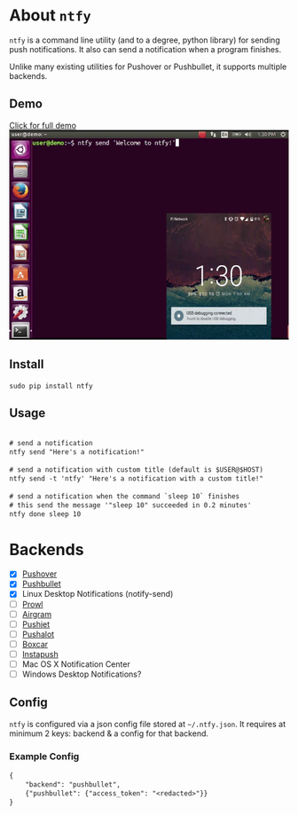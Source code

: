 # About `ntfy`

`ntfy` is a command line utility (and to a degree, python library) for sending
push notifications. It also can send a notification when a program finishes.

Unlike many existing utilities for Pushover or Pushbullet,
it supports multiple backends.

## Demo
[Click for full demo![Click for full demo](demo/ntfy-demo.gif)](https://cdn.rawgit.com/dschep/ntfy/master/demo/ntfy-demo.mp4)

## Install
```
sudo pip install ntfy
```

## Usage
```

# send a notification
ntfy send "Here's a notification!"

# send a notification with custom title (default is $USER@$HOST)
ntfy send -t 'ntfy' "Here's a notification with a custom title!"

# send a notification when the command `sleep 10` finishes
# this send the message '"sleep 10" succeeded in 0.2 minutes'
ntfy done sleep 10
```


# Backends
 - [x] [Pushover](https://pushover.net)
 - [x] [Pushbullet](https://pushbullet.com)
 - [x] Linux Desktop Notifications (notify-send)
 - [ ] [Prowl](http://www.prowlapp.com)
 - [ ] [Airgram](http://www.airgramapp.com)
 - [ ] [Pushjet](https://pushjet.io)
 - [ ] [Pushalot](https://pushalot.com)
 - [ ] [Boxcar](https://boxcar.io)
 - [ ] [Instapush](https://instapush.im)
 - [ ] Mac OS X Notification Center
 - [ ] Windows Desktop Notifications?

## Config
`ntfy` is configured via a json config file stored at `~/.ntfy.json`. It
requires at minimum 2 keys: backend & a config for that backend.

### Example Config
```
{
    "backend": "pushbullet",
    {"pushbullet": {"access_token": "<redacted>"}}
}
```
